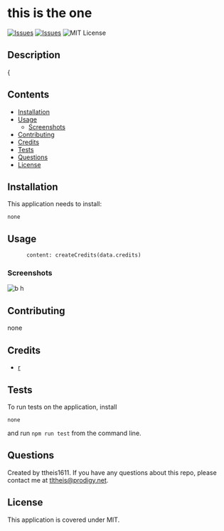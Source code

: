 # this is the one
[![Issues](https://img.shields.io/github/issues/ttheis1611/name)](https://github.com/ttheis1611/name/issues) [![Issues](https://img.shields.io/github/contributors/ttheis1611/name)](https://github.com/ttheis1611/name/graphs/contributors) ![MIT License](https://img.shields.io/badge/license-MIT-blue)


## Description
{

## Contents
* [Installation](#installation)
* [Usage](#usage)
   * [Screenshots](#screenshots)
* [Contributing](#contributing)
* [Credits](#credits)
* [Tests](#tests)
* [Questions](#questions)
* [License](#license)


## Installation
This application needs to install: 
```
none
```
  
## Usage
          content: createCredits(data.credits) 
  
### Screenshots
![b](th)
h


## Contributing
none
  
## Credits
* [r](g)

  
## Tests
To run tests on the application, install
```
none
```
and run `npm run test` from the command line.
  
## Questions
Created by ttheis1611. 
      If you have any questions about this repo, please contact me at tltheis@prodigy.net.
  
## License
This application is covered under MIT.
  
